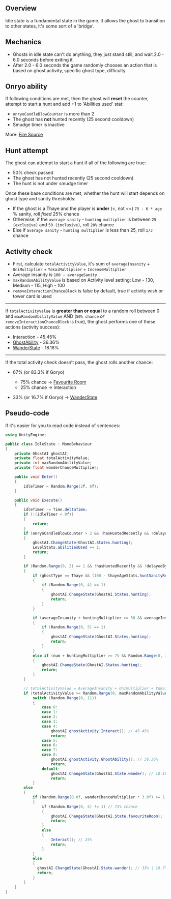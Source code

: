 ## Overview
Idle state is a fundamental state in the game. It allows the ghost to transition to other states, it's some sort of a 'bridge'.

## Mechanics
- Ghosts in idle state can't do anything, they just stand still, and wait 2.0 - 6.0 seconds before exiting it
- After 2.0 - 6.0 seconds the game randomly chooses an action that is based on ghost activity, specific ghost type, difficulty

## Onryo ability
If following conditions are met, then the ghost will **reset** the counter, attempt to start a hunt and add +1 to 'Abilities used' stat:
- `onryoCandleBlowCounter` is more than 2
- The ghost has **not** hunted recently (25 second cooldown)
- Smudge timer is inactive

More: [Fire Source](/mechanics/FireSource.md)

## Hunt attempt
The ghost can attempt to start a hunt if all of the following are true:
- 50% check passed
- The ghost has not hunted recently (25 second cooldown)
- The hunt is not under smudge timer

Once these base conditions are met, whether the hunt will start depends on ghost type and sanity thresholds:
- If the ghost is a Thaye and the player is **under** (<, not <=) `75 - 6 * age` % sanity, roll *fixed* 25% chance
- Otherwise, if the `average sanity` - `hunting multiplier` is between `25 (exclusive)` and `50 (inclusive)`, roll `20%` chance
- Else if `average sanity` - `hunting multiplier` is less than 25, roll `1/3` chance

## Activity check
- First, calculate `totalActivityValue`, it's sum of `averageInsanity` + `OniMultiplier` + `YokaiMultiplier` + `IncenseMultiplier`
- Average insanity is `100 - averageSanity`
- `maxRandomAbilityValue` is based on Activity level setting: Low - 130, Medium - 115, High - 100
- `removeInteractionChanceBlock` is false by default, true if activity wish or tower card is used
---
If `totalActivityValue` is **greater than or equal** to a random roll between 0 and `maxRandomAbilityValue` AND (`50% chance` *or* `removeInteractionChanceBlock` is true), the ghost performs one of these actions (activity success):

- Interaction - 45.45%
- [GhostAbility](GhostAbilityState) - 36.36%
- [WanderState](WanderState) - 18.18%

---

If the total activity check doesn’t pass, the ghost rolls another chance:

- 67% (or 83.3% if Goryo)
  - 75% chance → [Favourite Room](FavRoomState)
  - 25% chance → Interaction

- 33% (or 16.7% if Goryo) → [WanderState](WanderState)


## Pseudo-code
If it's easier for you to read code instead of sentences:
```c#
using UnityEngine;

public class IdleState : MonoBehaviour
{
    private GhostAI ghostAI;
    private float totalActivityValue;
    private int maxRandomAbilityValue;
    private float wanderChanceMultiplier;

    public void Enter()
    {
        idleTimer = Random.Range(2f, 6f);
    }

    public void Execute()
    {
        idleTimer -= Time.deltaTime;
		if (!(idleTimer < 0f))
		{
			return;
		}
        if (onryoCandleBlowCounter > 2 && !hasHuntedRecently && !delayedBySmudgeStick && !isTutorial)
        {
            ghostAI.ChangeState(GhostAI.States.hunting);
            LevelStats.abilitiesUsed += 1;
            return;
        }    

		if (Random.Range(0, 2) == 1 && !hasHuntedRecently && !delayedBySmudgeStick && !isTutorial)
		{
            if (ghostType == Thaye && (100 - thayeAgeStats.huntSanityRequirement < averageInsanity))
            {
				if (Random.Range(0, 4) == 1)
				{
					ghostAI.ChangeState(GhostAI.States.hunting);
					return;
				}
            }

			if (averageInsanity + huntingMultiplier >= 50 && averageInsanity + huntingMultiplier < 75)
			{
				if (Random.Range(0, 5) == 1)
				{
					ghostAI.ChangeState(GhostAI.States.hunting);
					return;
				}
			}
			else if (num + huntingMultiplier >= 75 && Random.Range(0, 3) == 1)
			{
				ghostAI.ChangeState(GhostAI.States.hunting);
				return;
			}
		}

        // totalActivityValue = AverageInsanity + OniMultiplier + YokaiMultiplier + IncenseMultiplier
        if (totalActivityValue >= Random.Range(0, maxRandomAbilityValue) && (Random.Range(0, 2) == 1 || removeInteractionChanceBlock)) // maxRandomAbilityValue (Activity level: high = 100, medium = 115, low = 130), +50% if Shade
        	switch (Random.Range(0, 11))
			{
	 		    case 0:
			    case 1:
			    case 2:
			    case 3:
			    case 4:
				    ghostAI.ghostActivity.Interact(); // 45.45%
				    return;
			    case 5:
			    case 6:
			    case 7:
			    case 8:
				    ghostAI.ghostActivity.GhostAbility(); // 36.36%
				    return;
                default:
                    ghostAI.ChangeState(GhostAI.State.wander); // 18.18%
                    return;
			}
        else
        {
            if (Random.Range(0.0f, wanderChanceMultiplier * 3.0f) >= 1.0f) // 67% | 83.3% Goryo
            {
                if (Random.Range(0, 4) != 1) // 75% chance
                {
                    ghostAI.ChangeState(GhostAI.State.favouriteRoom);
                    return;
                }                                                                    
                else
                {
                    Interact(); // 25%
                    return;
                }
            }
            else
            {
              ghostAI.ChangeState(GhostAI.State.wander); // 33% | 16.7% Goryo
              return;
            }
        }
    }
}
```
